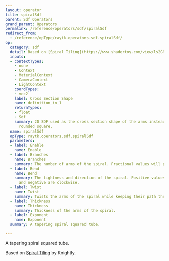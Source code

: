 ```yaml
---
layout: operator
title: spiralSdf
parent: Sdf Operators
grand_parent: Operators
permalink: /reference/operators/sdf/spiralSdf
redirect_from:
  - /reference/opType/raytk.operators.sdf.spiralSdf/
op:
  category: sdf
  detail: Based on [Spiral Tiling](https://www.shadertoy.com/view/ls2GRz) by Knightly.
  inputs:
  - contextTypes:
    - none
    - Context
    - MaterialContext
    - CameraContext
    - LightContext
    coordTypes:
    - vec2
    label: Cross Section Shape
    name: definition_in_1
    returnTypes:
    - float
    - Sdf
    summary: 2D SDF used as the cross section shape of the arms instead of the default
      rounded square.
  name: spiralSdf
  opType: raytk.operators.sdf.spiralSdf
  parameters:
  - label: Enable
    name: Enable
  - label: Branches
    name: Branches
    summary: The number of arms of the spiral. Fractional values will produce a discontinuity.
  - label: Bend
    name: Bend
    summary: The tightness and direction of the spiral. Positive values are counterclockwise
      and negative are clockwise.
  - label: Twist
    name: Twist
    summary: Twists the arms of the spiral while keeping their path the same.
  - label: Thickness
    name: Thickness
    summary: Thickness of the arms of the spiral.
  - label: Exponent
    name: Exponent
  summary: A tapering spiral squared tube.

---
```



A tapering spiral squared tube.

Based on [Spiral Tiling](https://www.shadertoy.com/view/ls2GRz) by Knightly.